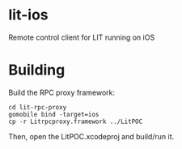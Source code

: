 # lit-ios
Remote control client for LIT running on iOS

# Building

Build the RPC proxy framework:
```
cd lit-rpc-proxy
gomobile bind -target=ios
cp -r Litrpcproxy.framework ../LitPOC
```

Then, open the LitPOC.xcodeproj and build/run it.
